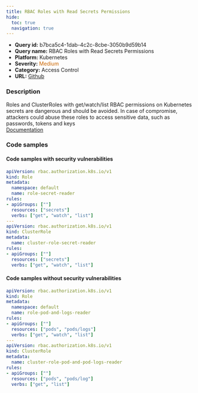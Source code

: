 ```yaml
---
title: RBAC Roles with Read Secrets Permissions
hide:
  toc: true
  navigation: true
---
```


<style>
  .highlight .hll {
    background-color: #ff171742;
  }
  .md-content {
    max-width: 1100px;
    margin: 0 auto;
  }
</style>

-   **Query id:** b7bca5c4-1dab-4c2c-8cbe-3050b9d59b14
-   **Query name:** RBAC Roles with Read Secrets Permissions
-   **Platform:** Kubernetes
-   **Severity:** <span style="color:#C60">Medium</span>
-   **Category:** Access Control
-   **URL:** [Github](https://github.com/Checkmarx/kics/tree/master/assets/queries/k8s/rbac_roles_with_read_secrets_permissions)

### Description
Roles and ClusterRoles with get/watch/list RBAC permissions on Kubernetes secrets are dangerous and should be avoided. In case of compromise, attackers could abuse these roles to access sensitive data, such as passwords, tokens and keys<br>
[Documentation](https://kubernetes.io/docs/reference/access-authn-authz/rbac/)

### Code samples
#### Code samples with security vulnerabilities
```yaml title="Postitive test num. 1 - yaml file" hl_lines="9 18"
apiVersion: rbac.authorization.k8s.io/v1
kind: Role
metadata:
  namespace: default
  name: role-secret-reader
rules:
- apiGroups: [""]
  resources: ["secrets"]
  verbs: ["get", "watch", "list"]
---
apiVersion: rbac.authorization.k8s.io/v1
kind: ClusterRole
metadata:
  name: cluster-role-secret-reader
rules:
- apiGroups: [""]
  resources: ["secrets"]
  verbs: ["get", "watch", "list"]

```


#### Code samples without security vulnerabilities
```yaml title="Negative test num. 1 - yaml file"
apiVersion: rbac.authorization.k8s.io/v1
kind: Role
metadata:
  namespace: default
  name: role-pod-and-logs-reader
rules:
- apiGroups: [""]
  resources: ["pods", "pods/logs"]
  verbs: ["get", "watch", "list"]
---
apiVersion: rbac.authorization.k8s.io/v1
kind: ClusterRole
metadata:
  name: cluster-role-pod-and-pod-logs-reader
rules:
- apiGroups: [""]
  resources: ["pods", "pods/log"]
  verbs: ["get", "list"]

```
